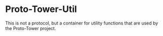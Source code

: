 # Proto-Tower-Util

This is not a protocol, but a container for utility functions that are used by the Proto-Tower project.
